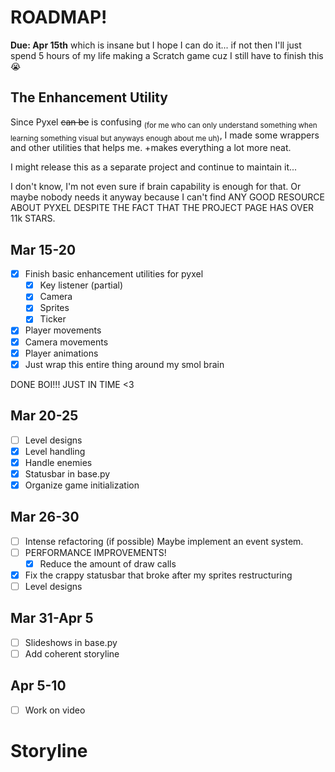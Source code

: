 # ROADMAP!
**Due: Apr 15th**
which is insane
but
I hope I can do it...
if not then I'll just spend 5 hours of my life making a Scratch game cuz I still have to finish this 😭

## The Enhancement Utility
Since Pyxel <s>can be</s> is confusing <sub>(for me who can only understand something when learning something visual but anyways enough about me uh)</sub>, I made some wrappers and other utilities that helps me. +makes everything a lot more neat.

I might release this as a separate project and continue to maintain it...

I don't know, I'm not even sure if brain capability is enough for that. Or maybe nobody needs it anyway because I can't find ANY GOOD RESOURCE ABOUT PYXEL DESPITE THE FACT THAT THE PROJECT PAGE HAS OVER 11k STARS.

## Mar 15-20
- [x] Finish basic enhancement utilities for pyxel
    - [x] Key listener (partial)
    - [x] Camera
    - [x] Sprites
    - [x] Ticker
- [x] Player movements
- [x] Camera movements
- [x] Player animations
- [x] Just wrap this entire thing around my smol brain

DONE BOI!!! JUST IN TIME <3

## Mar 20-25
- [ ] Level designs
- [x] Level handling
- [x] Handle enemies
- [x] Statusbar in base.py
- [x] Organize game initialization

## Mar 26-30 
- [ ] Intense refactoring (if possible)
    Maybe implement an event system.
- [ ] PERFORMANCE IMPROVEMENTS!
    - [x] Reduce the amount of draw calls
- [x] Fix the crappy statusbar that broke after my sprites restructuring
- [ ] Level designs

## Mar 31-Apr 5
- [ ] Slideshows in base.py
- [ ] Add coherent storyline

## Apr 5-10
- [ ] Work on video


# Storyline
